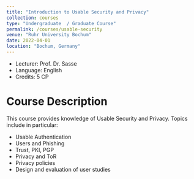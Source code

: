 ```yaml
---
title: "Introduction to Usable Security and Privacy"
collection: courses
type: "Undergraduate  / Graduate Course"
permalink: /courses/usable-security
venue: "Ruhr University Bochum"
date: 2022-04-01
location: "Bochum, Germany"
---
```


* Lecturer: Prof. Dr. Sasse
* Language: English
* Credits: 5 CP

Course Description
======

This course provides knowledge of Usable Security and Privacy.
Topics include in particular:

* Usable Authentication
* Users and Phishing
* Trust, PKI, PGP
* Privacy and ToR
* Privacy policies
* Design and evaluation of user studies
